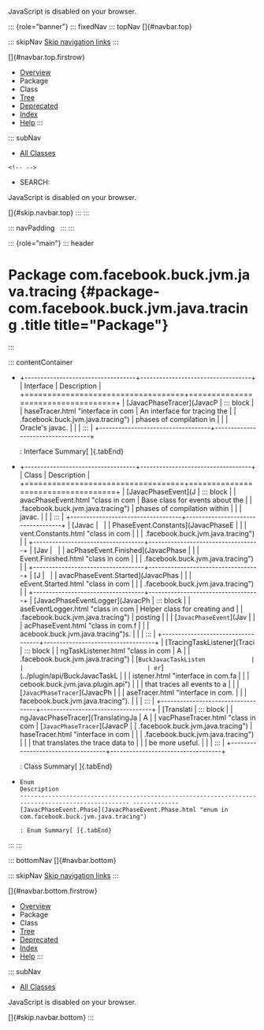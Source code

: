 <div>

JavaScript is disabled on your browser.

</div>

::: {role="banner"}
::: fixedNav
::: topNav
[]{#navbar.top}

::: skipNav
[Skip navigation links](#skip.navbar.top "Skip navigation links")
:::

[]{#navbar.top.firstrow}

-   [Overview](../../../../../../index.html)
-   Package
-   Class
-   [Tree](package-tree.html)
-   [Deprecated](../../../../../../deprecated-list.html)
-   [Index](../../../../../../index-all.html)
-   [Help](../../../../../../help-doc.html)
:::

::: subNav
-   [All Classes](../../../../../../allclasses.html)

```{=html}
<!-- -->
```
-   SEARCH:

<div>

<div>

JavaScript is disabled on your browser.

</div>

</div>

[]{#skip.navbar.top}
:::
:::

::: navPadding
 
:::
:::

::: {role="main"}
::: header
# Package com.facebook.buck.jvm.java.tracing {#package-com.facebook.buck.jvm.java.tracing .title title="Package"}
:::

::: contentContainer
-   +-----------------------------------+-----------------------------------+
    | Interface                         | Description                       |
    +===================================+===================================+
    | [JavacPhaseTracer](JavacP         | ::: block                         |
    | haseTracer.html "interface in com | An interface for tracing the      |
    | .facebook.buck.jvm.java.tracing") | phases of compilation in          |
    |                                   | Oracle\'s javac.                  |
    |                                   | :::                               |
    +-----------------------------------+-----------------------------------+

    : Interface Summary[ ]{.tabEnd}

-   +-----------------------------------+-----------------------------------+
    | Class                             | Description                       |
    +===================================+===================================+
    | [JavacPhaseEvent](J               | ::: block                         |
    | avacPhaseEvent.html "class in com | Base class for events about the   |
    | .facebook.buck.jvm.java.tracing") | phases of compilation within      |
    |                                   | javac.                            |
    |                                   | :::                               |
    +-----------------------------------+-----------------------------------+
    | [Javac                            |                                   |
    | PhaseEvent.Constants](JavacPhaseE |                                   |
    | vent.Constants.html "class in com |                                   |
    | .facebook.buck.jvm.java.tracing") |                                   |
    +-----------------------------------+-----------------------------------+
    | [Jav                              |                                   |
    | acPhaseEvent.Finished](JavacPhase |                                   |
    | Event.Finished.html "class in com |                                   |
    | .facebook.buck.jvm.java.tracing") |                                   |
    +-----------------------------------+-----------------------------------+
    | [J                                |                                   |
    | avacPhaseEvent.Started](JavacPhas |                                   |
    | eEvent.Started.html "class in com |                                   |
    | .facebook.buck.jvm.java.tracing") |                                   |
    +-----------------------------------+-----------------------------------+
    | [JavacPhaseEventLogger](JavacPh   | ::: block                         |
    | aseEventLogger.html "class in com | Helper class for creating and     |
    | .facebook.buck.jvm.java.tracing") | posting                           |
    |                                   | [`JavacPhaseEvent`](Jav           |
    |                                   | acPhaseEvent.html "class in com.f |
    |                                   | acebook.buck.jvm.java.tracing")s. |
    |                                   | :::                               |
    +-----------------------------------+-----------------------------------+
    | [TracingTaskListener](Traci       | ::: block                         |
    | ngTaskListener.html "class in com | A                                 |
    | .facebook.buck.jvm.java.tracing") | [`BuckJavacTaskListen             |
    |                                   | er`](../plugin/api/BuckJavacTaskL |
    |                                   | istener.html "interface in com.fa |
    |                                   | cebook.buck.jvm.java.plugin.api") |
    |                                   | that traces all events to a       |
    |                                   | [`JavacPhaseTracer`](JavacPh      |
    |                                   | aseTracer.html "interface in com. |
    |                                   | facebook.buck.jvm.java.tracing"). |
    |                                   | :::                               |
    +-----------------------------------+-----------------------------------+
    | [Translati                        | ::: block                         |
    | ngJavacPhaseTracer](TranslatingJa | A                                 |
    | vacPhaseTracer.html "class in com | [`JavacPhaseTracer`](JavacP       |
    | .facebook.buck.jvm.java.tracing") | haseTracer.html "interface in com |
    |                                   | .facebook.buck.jvm.java.tracing") |
    |                                   | that translates the trace data to |
    |                                   | be more useful.                   |
    |                                   | :::                               |
    +-----------------------------------+-----------------------------------+

    : Class Summary[ ]{.tabEnd}

-   
      Enum                                                                                               Description
      -------------------------------------------------------------------------------------------------- -------------
      [JavacPhaseEvent.Phase](JavacPhaseEvent.Phase.html "enum in com.facebook.buck.jvm.java.tracing")    

      : Enum Summary[ ]{.tabEnd}
:::
:::

::: bottomNav
[]{#navbar.bottom}

::: skipNav
[Skip navigation links](#skip.navbar.bottom "Skip navigation links")
:::

[]{#navbar.bottom.firstrow}

-   [Overview](../../../../../../index.html)
-   Package
-   Class
-   [Tree](package-tree.html)
-   [Deprecated](../../../../../../deprecated-list.html)
-   [Index](../../../../../../index-all.html)
-   [Help](../../../../../../help-doc.html)
:::

::: subNav
-   [All Classes](../../../../../../allclasses.html)

<div>

<div>

JavaScript is disabled on your browser.

</div>

</div>

[]{#skip.navbar.bottom}
:::
